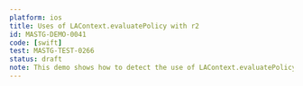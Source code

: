 ```yaml
---
platform: ios
title: Uses of LAContext.evaluatePolicy with r2
id: MASTG-DEMO-0041
code: [swift]
test: MASTG-TEST-0266
status: draft
note: This demo shows how to detect the use of LAContext.evaluatePolicy at runtime using r2.
---
```

